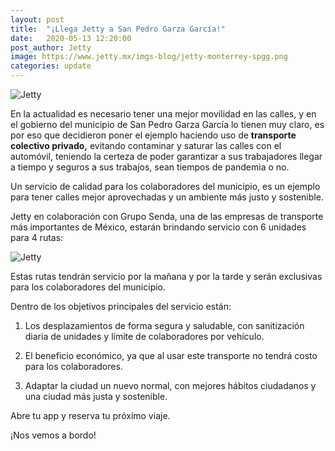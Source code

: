 ```yaml
---
layout: post
title:  "¡Llega Jetty a San Pedro Garza García!"
date:   2020-05-13 12:20:00
post_author: Jetty
image: https://www.jetty.mx/imgs-blog/jetty-monterrey-spgg.png
categories: update
---
```

![Jetty]({{site.baseurl}}/imgs-blog/jetty-monterrey-spgg.png)

En la actualidad es necesario tener una mejor movilidad en las calles, y en el gobierno del municipio de San Pedro Garza García lo tienen muy claro, es por eso que decidieron poner el ejemplo haciendo uso de <b>transporte colectivo privado,</b> evitando contaminar y saturar las calles con el automóvil, teniendo la certeza de poder garantizar a sus trabajadores llegar a tiempo y seguros a sus trabajos, sean tiempos de pandemia o no.

Un servicio de calidad para los colaboradores del municipio, es un ejemplo para tener calles mejor aprovechadas y un ambiente más justo y sostenible.

Jetty en colaboración con Grupo Senda, una de las empresas de transporte más importantes de México, estarán brindando servicio con 6 unidades para 4 rutas:

![Jetty]({{site.baseurl}}/imgs-blog/Jetty-Rutas-MTY.png)

Estas rutas tendrán servicio por la mañana y por la tarde y serán exclusivas para los colaboradores del municipio.

Dentro de los objetivos principales del servicio están:

<ol>
  <li><p>Los desplazamientos de forma segura y saludable, con sanitización diaria de unidades y límite de colaboradores por vehículo.</p></li>
  <li><p>El beneficio económico, ya que al usar este transporte no tendrá costo para los colaboradores.</p></li>
  <li><p>Adaptar la ciudad un nuevo normal, con mejores hábitos ciudadanos y una ciudad más justa y sostenible.</p></li>
</ol>

Abre tu app y reserva tu próximo viaje.

¡Nos vemos a bordo!
